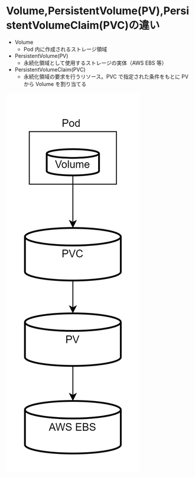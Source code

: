 # Volume,PersistentVolume(PV),PersistentVolumeClaim(PVC)の違い

- Volume
  - Pod 内に作成されるストレージ領域
- PersistentVolume(PV)
  - 永続化領域として使用するストレージの実体（AWS EBS 等）
- PersistentVolumeClaim(PVC)
  - 永続化領域の要求を行うリソース。PVC で指定された条件をもとに PV から Volume を割り当てる

![Volume種類](../image/Volume種類.png)
